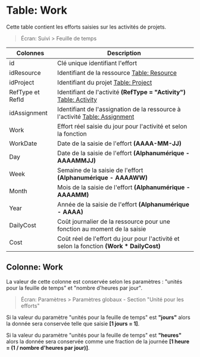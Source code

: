 # Table: Work

Cette table contient les efforts saisies sur les activités de projets.

> Écran: Suivi > Feuille de temps


Colonnes|Description
--------|-----------
id | Clé unique identifiant l'effort
idResource | Identifiant de la ressource [Table: Resource](/table_resource.md)
idProject | Identifiant du projet [Table: Project](/table_project.md)
RefType et RefId | Identifiant de l'activité **(RefType = "Activity")** [Table: Activity](/table_activity.md)
idAssignment | Identifiant de l'assignation de la ressource à l'activité [Table: Assignment](/table_assignment.md)
Work | Effort réel saisie du jour pour l'activité et selon la fonction
WorkDate | Date de la saisie de l'effort **(AAAA-MM-JJ)**
Day | Date de la saisie de l'effort **(Alphanumérique - AAAAMMJJ)**
Week | Semaine de la saisie de l'effort **(Alphanumérique - AAAAWW)**
Month | Mois de la saisie de l'effort **(Alphanumérique - AAAAMM)**
Year | Année de la saisie de l'effort **(Alphanumérique - AAAA)**
DailyCost | Coût journalier de la ressource pour une fonction au moment de la saisie
Cost | Coût réel de l'effort du jour pour l'activité et selon la fonction **(Work * DailyCost)**

## Colonne: Work

La valeur de cette colonne est conservée selon les paramètres : "unités pour la feuille de temps" et "nombre d'heures par jour".

> Écran: Paramètres > Paramètres globaux - Section "Unité pour les efforts"

Si la valeur du paramètre "unités pour la feuille de temps" est **"jours"** alors la donnée sera conservée telle que saisie **[1 jours = 1]**.

Si la valeur du paramètre "unités pour la feuille de temps" est **"heures"** alors la donnée sera conservée comme une fraction de la journée  **[1 heure = (1 / nombre d'heures par jour)]**.
